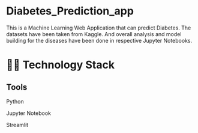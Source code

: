 # Diabetes_Prediction_app
This is a Machine Learning Web Application that can predict Diabetes. The datasets have been taken from Kaggle. And overall analysis and model building for the diseases have been done in respective Jupyter Notebooks.

# 👩‍💻 Technology Stack
 ## Tools
Python

Jupyter Notebook

Streamlit
